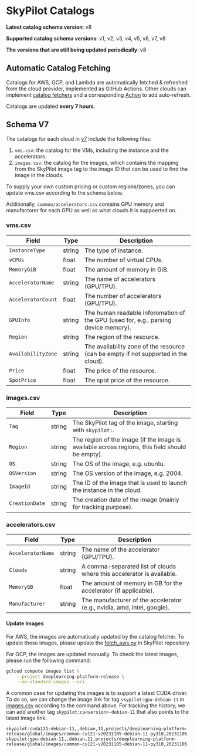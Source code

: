 # SkyPilot Catalogs

**Latest catalog schema version**: v8

**Supported catalog schema versions**: v1, v2, v3, v4, v5, v6, v7, v8

**The versions that are still being updated periodically**: v8

## Automatic Catalog Fetching

Catalogs for AWS, GCP, and Lambda are automatically fetched & refreshed from the cloud provider, implemented as GitHub Actions. Other clouds can implement [catalog fetchers](https://github.com/skypilot-org/skypilot/tree/master/sky/catalog/data_fetchers) and a corresponding [Action](./.github/workflows/) to add auto-refresh.

Catalogs are updated **every 7 hours**.



## Schema V7

The catalogs for each cloud in [v7](./catalogs/v7) include the following files:
1. `vms.csv`: the catalog for the VMs, including the instance and the accelerators.
2. `images.csv`: the catalog for the images, which contains the mapping from the SkyPilot image tag to the image ID that can be used to find the image in the clouds. 

To supply your own custom pricing or custom regions/zones, you can update vms.csv according to the schema below.

Additionally, `common/accelerators.csv` contains GPU memory and manufactorer for each GPU as well as what clouds it is suppoerted on.

### vms.csv

| Field | Type | Description |
| ----- | ---- | ----------- |
| `InstanceType` | string | The type of instance. |
| `vCPUs` | float | The number of virtual CPUs. |
| `MemoryGiB` | float | The amount of memory in GiB. |
| `AcceleratorName` | string | The name of accelerators (GPU/TPU). |
| `AcceleratorCount` | float | The number of accelerators (GPU/TPU). |
| `GPUInfo` | string | The human readable inforomation of the GPU (used for, e.g., parsing device memory). |
| `Region` | string | The region of the resource. |
| `AvailabilityZone` | string | The availability zone of the resource (can be empty if not supported in the cloud). |
| `Price` | float | The price of the resource. |
| `SpotPrice` | float | The spot price of the resource. |

### images.csv
| Field | Type | Description |
| ----- | ---- | ----------- |
| `Tag` | string | The SkyPilot tag of the image, starting with `skypilot:`. |
| `Region` | string | The region of the image (if the image is available across regions, this field should be empty). |
| `OS` | string | The OS of the image, e.g. ubuntu. |
| `OSVersion` | string | The OS version of the image, e.g. 2004. |
| `ImageId` | string | The ID of the image that is used to launch the instance in the cloud. |
| `CreationDate` | string | The creation date of the image (mainly for tracking purpose). |

### accelerators.csv
| Field | Type | Description |
| ----- | ---- | ----------- |
| `AcceleratorName` | string | The name of the accelerator (GPU/TPU). |
| `Clouds` | string | A comma-separated list of clouds where this accelerator is available. |
| `MemoryGB` | float | The amount of memory in GB for the accelerator (if applicable). |
| `Manufacturer` | string | The manufacturer of the accelerator (e.g., nvidia, amd, intel, google). |

#### Update Images

For AWS, the images are automatically updated by the catalog fetcher. To update those images, please update the [fetch_aws.py](https://github.com/skypilot-org/skypilot/blob/master/sky/catalog/data_fetchers/fetch_aws.py) in SkyPilot repository.

For GCP, the images are updated manually. To check the latest images, please run the following command:
```bash
gcloud compute images list \
    --project deeplearning-platform-release \
    --no-standard-images --uri 
```
A common case for updating the images is to support a latest CUDA driver. To do so, we can change the image link for tag `skypilot:gpu-debian-11` in [images.csv](./catalogs/v5/gcp/images.csv) according to the command above. For tracking the history, we can add another tag `skypilot:cu<version>-debian-11` that also points to the latest image link.
```csv
skypilot:cuda121-debian-11,,debian,11,projects/deeplearning-platform-release/global/images/common-cu121-v20231105-debian-11-py310,20231105
skypilot:gpu-debian-11,,debian,11,projects/deeplearning-platform-release/global/images/common-cu121-v20231105-debian-11-py310,20231105
```
